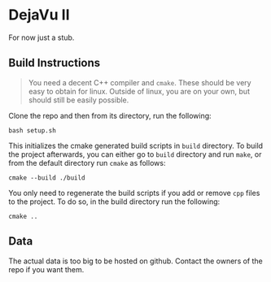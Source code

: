 # DejaVu II

For now just a stub.

## Build Instructions

> You need a decent C++ compiler and `cmake`. These should be very easy to obtain for linux. Outside of linux, you are on your own, but should still be easily possible.

Clone the repo and then from its directory, run the following:

    bash setup.sh

This initializes the cmake generated build scripts in `build` directory. To build the project afterwards, you can either go to `build` directory and run `make`, or from the default directory run `cmake` as follows:

    cmake --build ./build

You only need to regenerate the build scripts if you add or remove `cpp` files to the project. To do so, in the build directory run the following:

    cmake ..

## Data

The actual data is too big to be hosted on github. Contact the owners of the repo if you want them. 
